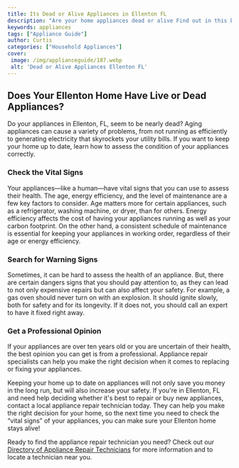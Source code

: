 ```yaml
---
title: Its Dead or Alive Appliances in Ellenton FL
description: "Are your home appliances dead or alive Find out in this blog post about Ellenton FL which offers access to trusted and reputable appliance services Learn how to ensure your appliances last as long as possible"
keywords: appliances
tags: ["Appliance Guide"]
author: Curtis
categories: ["Household Appliances"]
cover: 
 image: /img/applianceguide/187.webp
 alt: 'Dead or Alive Appliances Ellenton FL'
---
```

## Does Your Ellenton Home Have Live or Dead Appliances?
Do your appliances in Ellenton, FL, seem to be nearly dead? Aging appliances can cause a variety of problems, from not running as efficiently to generating electricity that skyrockets your utility bills. If you want to keep your home up to date, learn how to assess the condition of your appliances correctly.

### Check the Vital Signs
Your appliances—like a human—have vital signs that you can use to assess their health. The age, energy efficiency, and the level of maintenance are a few key factors to consider. Age matters more for certain appliances, such as a refrigerator, washing machine, or dryer, than for others. Energy efficiency affects the cost of having your appliances running as well as your carbon footprint. On the other hand, a consistent schedule of maintenance is essential for keeping your appliances in working order, regardless of their age or energy efficiency.

### Search for Warning Signs
Sometimes, it can be hard to assess the health of an appliance. But, there are certain dangers signs that you should pay attention to, as they can lead to not only expensive repairs but can also affect your safety. For example, a gas oven should never turn on with an explosion. It should ignite slowly, both for safety and for its longevity. If it does not, you should call an expert to have it fixed right away.

### Get a Professional Opinion
If your appliances are over ten years old or you are uncertain of their health, the best opinion you can get is from a professional. Appliance repair specialists can help you make the right decision when it comes to replacing or fixing your appliances.

Keeping your home up to date on appliances will not only save you money in the long run, but will also increase your safety. If you're in Ellenton, FL and need help deciding whether it's best to repair or buy new appliances, contact a local appliance repair technician today. They can help you make the right decision for your home, so the next time you need to check the “vital signs” of your appliances, you can make sure your Ellenton home stays alive!

Ready to find the appliance repair technician you need? Check out our [Directory of Appliance Repair Technicians](./pages/appliance-repair-technicians) for more information and to locate a technician near you.
